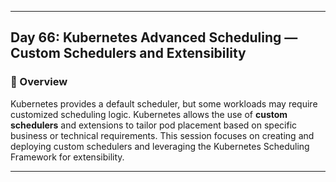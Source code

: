 ﻿---

## Day 66: Kubernetes Advanced Scheduling — Custom Schedulers and Extensibility

### 📘 Overview

Kubernetes provides a default scheduler, but some workloads may require customized scheduling logic. Kubernetes allows the use of **custom schedulers** and extensions to tailor pod placement based on specific business or technical requirements. This session focuses on creating and deploying custom schedulers and leveraging the Kubernetes Scheduling Framework for extensibility.

---
